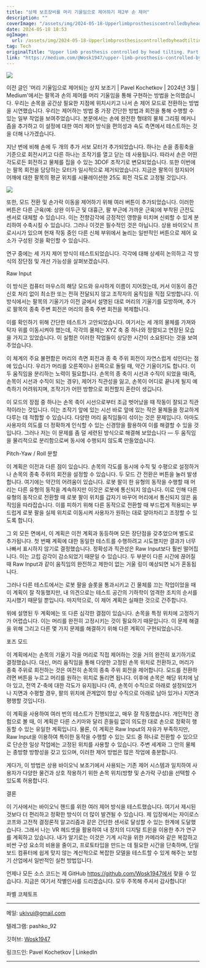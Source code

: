 ```yaml
---
title: "상체 보조장비를 머리 기울임으로 제어하기 제2부 손 제어"
description: ""
coverImage: "/assets/img/2024-05-18-UpperlimbprosthesiscontrolledbyheadtiltingPart2ControllingtheHand_0.png"
date: 2024-05-18 18:53
ogImage:
  url: /assets/img/2024-05-18-UpperlimbprosthesiscontrolledbyheadtiltingPart2ControllingtheHand_0.png
tag: Tech
originalTitle: "Upper limb prosthesis controlled by head tilting. Part 2: Controlling the Hand"
link: "https://medium.com/@Wosk1947/upper-limb-prosthesis-controlled-by-head-tilting-part-2-controlling-the-hand-b0c7d9c68b96"
---
```


<img src="/assets/img/2024-05-18-UpperlimbprosthesiscontrolledbyheadtiltingPart2ControllingtheHand_0.png" />

이전 글인 '머리 기울임으로 제어되는 상지 보조기 | Pavel Kochetkov | 2024년 3월 | Medium'에서는 팔목과 손의 제어를 머리 기울임을 통해 구현하는 방법을 논의했습니다. 우리는 손목을 공간상 필요한 지점에 위치시키고 나서 손 제어 모드로 전환하는 방법을 시연했습니다. 우리는 제어하는 방법 중 가장 간단한 방법과 회전을 통해 수행할 수 있는 일부 작업을 보여주었습니다. 본문에서는 손에 완전한 형태의 물체 그리핑 메커니즘을 추가하고 이 설정에 대한 여러 제어 방식을 편의성과 속도 측면에서 테스트하는 것을 더해 나가겠습니다.

지난 번에 비해 손에 두 개의 추가 서보 모터가 추가되었습니다. 하나는 손을 종횡축을 기준으로 회전시키고 다른 하나는 조작기를 열고 닫는 데 사용됩니다. 따라서 손은 어떤 각도로든 회전하고 물체를 집을 수 있는 3DOF 조작기로 변모되었습니다. 또한 이번에는 팔목 회전을 담당하는 모터가 일시적으로 제거되었습니다. 지금은 팔목이 정지되어 어깨에 대한 팔목의 평균 위치를 시뮬레이션한 25도 회전 각도로 고정될 것입니다.

<img src="/assets/img/2024-05-18-UpperlimbprosthesiscontrolledbyheadtiltingPart2ControllingtheHand_1.png" />

<div class="content-ad"></div>

또한, 모드 전환 및 손가락 이동을 제어하기 위해 여러 버튼이 추가되었습니다. 이러한 버튼은 다른 근육(예: 상완 이두근 및 대흉근, 팔 부근에 가까운 근육)에 부착된 근전도 센서로 대체할 수 있습니다. 이는 전향감각에 긍정적인 영향을 미치며 신뢰할 수 있게 분리하여 수축시킬 수 있습니다. 그러나 이것은 필수적인 것은 아닙니다. 상용 바이오닉 프로시시가 있으며 현재 작동 중인 다른 신체 부위에서 눌리는 일반적인 버튼으로 제어 요소가 구성된 것을 확인할 수 있습니다.

연구 중에는 세 가지 제어 방식이 테스트되었습니다. 각각에 대해 상세히 논의하고 각 방식의 장단점 및 개선 가능성을 살펴보겠습니다.

Raw Input

이 방식은 컴퓨터 마우스의 해당 모드와 유사하게 이름이 지어졌는데, 커서 이동이 중간 신호 처리 없이 최소한 또는 전혀 전달되지 않고 조작자의 움직임을 직접 모방합니다. 이 방식에서는 팔목의 기울기가 이전 글에서 설명된 대로 머리의 기울기를 모방하며, 추가로 팔목의 종축 주변 회전은 머리의 종축 주변 회전을 복제합니다.

<div class="content-ad"></div>

이를 확인하기 위해 간단한 테스트가 고안되었습니다. 여기서는 세 개의 물체를 가져와 탁자 위를 이동시켜야 했는데, 각각의 물체는 XYZ 축 중 하나와 정렬되고 연장된 모습을 가지고 있었습니다. 이 실험은 이러한 작업들이 상당한 시간이 소요된다는 것을 보여주었습니다.

이 체계의 주요 불편함은 머리의 측면 회전과 종 축 주위 회전이 자연스럽게 섞인다는 점에 있습니다. 우리가 머리를 오른쪽이나 왼쪽으로 돌릴 때, 약간 기울이기도 합니다. 이 두 움직임을 분리하는 노력이 필요합니다. 손목의 종 축이 시선과 수직이 되었을 때(즉, 손목이 시선과 수직이 되는 경우), 제어가 직관성을 잃고, 손목이 어디로 끝나게 될지 예측하기 어려워지며, 조작기가 어떤 방향으로 회전할지 혼란이 생깁니다.

이 모드의 장점 중 하나는 손목 축이 시선으로부터 조금 벗어났을 때 작동이 잘되고 직관적이라는 것입니다. 이는 조작기 앞에 있는 시선 바로 앞에 있는 작은 물체들을 정교하게 다루는 데 적합할 수 있습니다. 다양한 머리 움직임들이 섞이는 것은 문제입니다. 아마도 사용자의 의도를 더 정확하게 인식할 수 있는 신경망을 활용하여 이를 해결할 수 있을 것입니다. 그러나 저는 이 문제를 좀 덜 세련된 방식으로 해결해 보았습니다 — 두 움직임을 물리적으로 분리함으로써 동시에 수행되지 않도록 만들었습니다.

Pitch-Yaw / Roll 분할

<div class="content-ad"></div>

이 계획은 이전과 다른 점이 있습니다. 손목의 각도를 동시에 수직 및 수평으로 설정하거나 손목의 종축 주위의 회전을 설정할 수 있습니다. 두 모드 간 전환은 버튼을 눌러 발생합니다. 여기에는 약간의 어려움이 있습니다. 로봇 팔이 한 유형의 동작을 수행할 때 머리는 다른 유형의 동작을 계속하지만 이것은 로봇에 통신되지 않습니다. 이로 인해 다른 유형의 동작으로 전환할 때 로봇 팔이 위치를 갑자기 바꾸어 머리에서 통신되지 않은 움직임을 따라잡습니다. 이를 피하기 위해 다른 동작으로 전환할 때 부드럽게 적용되는 부드럽게 로봇 팔을 실제 위치로 이동시켜 사용자가 원하는 대로 알아차리고 조정할 수 있도록 합니다.

그 외 모든 면에서, 이 계획은 이전 계획과 동등하며 모든 장단점을 갖추었으며 별도로 추가됩니다. 첫 번째 계획에 대한 동일한 테스트를 수행하려고 시도했지만 결과가 너무 나빠서 표시하지 않기로 결정했습니다. 정확성과 직관성은 Raw Input보다 훨씬 떨어집니다. 이는 고립 감각이 감소되었기 때문일 수 있습니다. 두 부분이 다른 시간에 끊어질 때 Raw Input과 같이 움직임의 완전하고 제한이 없는 거울 링이 예상되면 뇌가 혼동됩니다.

그러나 다른 테스트에서는 로봇 팔을 슬롯을 통과시키고 긴 물체를 끄는 작업이었을 때이 계획이 잘 작동했지만, 내 의견으로는 테스트 공간의 기하학이 엄격한 조치의 순서를 지시했기 때문일 뿐입니다. 마지막으로, 이 제어 계획은 실패한 것으로 간주합니다.

위에 설명된 두 계획에는 또 다른 심각한 결점이 있습니다. 손목을 특정 위치에 고정하기가 어렵습니다. 이는 머리를 완전히 고정시키는 것이 필요하기 때문입니다. 이 문제 해결을 위해 그리고 다른 몇 가지 문제를 해결하기 위해 다른 계획이 구현되었습니다.

<div class="content-ad"></div>

포즈 모드

이 계획에서는 손목의 기울기 각을 머리로 직접 제어하는 것을 거의 완전히 포기하기로 결정했습니다. 대신, 머리 움직임을 통해 다양한 고정된 손목 위치로 전환하고, 머리가 종축 주위로 회전하는 것은 여전히 손목의 종축 주위 회전을 제어합니다. 모드를 전환하려면 버튼을 누르고 머리를 원하는 위치로 돌리면 됩니다. 이후에 손목은 해당 위치에 남아 있고, 전역 Z-축에 대한 각도가 유지됩니다 (즉, 손목이 수직으로 아래로 설정되었거나 지면과 수평할 경우, 팔의 위치에 관계없이 항상 수직으로 아래로 남아 있거나 지면과 평행할 것입니다).

이 계획을 사용하여 여러 번의 테스트가 진행되었고, 매우 잘 작동했습니다. 개인적인 경험으로 볼 때, 이 계획은 다른 스키마와 달리 흔들림 없이 의도한 대로 손으로 정확히 행동할 수 있는 유일한 계획입니다. 물론, 이 계획은 Raw Input의 자유가 부족하지만, Raw Input을 이용하여 특이한 동작을 수행할 수 있는 모드 중 하나로 전환할 수 있으므로 단순한 일상 작업에는 고정된 위치를 사용할 수 있습니다. 주변 세계와 그 안의 물체는 종방향 방향성을 갖고 있으며, 이러한 제어 방법은 많은 작업에 충분합니다.

게다가, 이 방법은 상용 바이오닉 보조기에서 사용되는 기존 제어 시스템과 일치하여 사용자가 다양한 물건과 상호 작용하기 위한 손목 위치(방향 및 손가락 구성)을 선택할 수 있도록 허용합니다.

<div class="content-ad"></div>

결론

이 기사에서는 바이오닉 핸드를 위한 여러 제어 방식을 테스트했습니다. 여기서 제시된 것보다 더 편리하고 정확한 방식이 더 많이 발견될 수 있습니다. 제 입장에서는 자이로스코프와 고전적 결정론적 알고리즘과 같은 간단한 센서로 달성할 수 있는 한계에 도달했습니다. 그래서 나는 VR 헤드셋을 활용하여 내 장치의 디지털 트윈을 이용한 추가 연구를 계획하고 있습니다. 내가 알기로는 이것은 기계 시각을 위한 카메라와 같은 복잡하고 비싼 구성 요소의 비용을 줄이고, 프로토타입을 만드는 데 필요한 시간을 단축하며, 단일 보드 컴퓨터에 쉽게 맞지 않는 계산적으로 복잡한 모델을 테스트할 수 있게 해주는 보청기 산업에서 일반적인 실천 방법입니다.

언제나 모든 소스 코드는 제 GitHub https://github.com/Wosk1947에서 찾을 수 있습니다. 지금은 여기서 작별인사를 드리겠습니다. 모두 주목해 주셔서 감사합니다!

파벨 코체토프

<div class="content-ad"></div>

---

메일: ukivui@gmail.com

텔레그램: pashko_92

깃허브: [Wosk1947](https://github.com/Wosk1947)

링크드인: Pavel Kochetkov | LinkedIn

---
